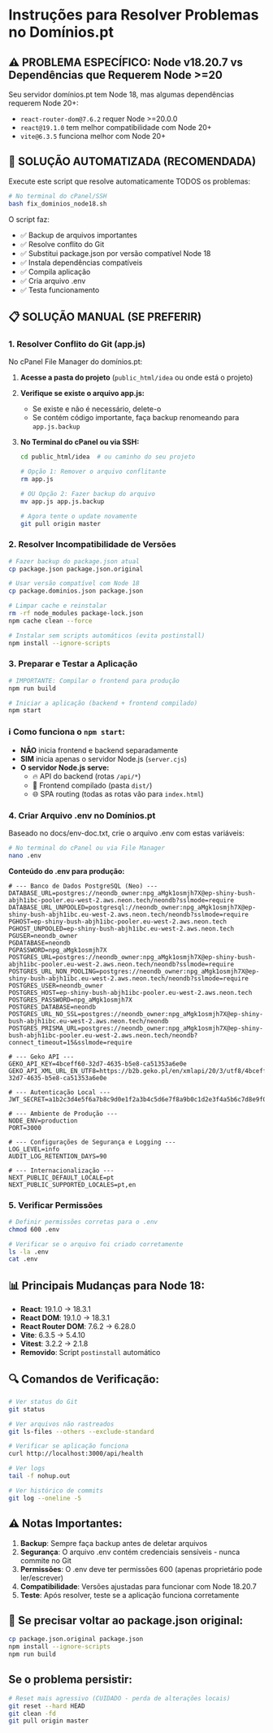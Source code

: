 # Instruções para Resolver Problemas no Domínios.pt

## ⚠️ **PROBLEMA ESPECÍFICO: Node v18.20.7 vs Dependências que Requerem Node >=20**

Seu servidor domínios.pt tem Node 18, mas algumas dependências requerem Node 20+:
- `react-router-dom@7.6.2` requer Node >=20.0.0
- `react@19.1.0` tem melhor compatibilidade com Node 20+
- `vite@6.3.5` funciona melhor com Node 20+

## 🚀 **SOLUÇÃO AUTOMATIZADA (RECOMENDADA)**

Execute este script que resolve automaticamente TODOS os problemas:

```bash
# No terminal do cPanel/SSH
bash fix_dominios_node18.sh
```

O script faz:
- ✅ Backup de arquivos importantes
- ✅ Resolve conflito do Git
- ✅ Substitui package.json por versão compatível Node 18
- ✅ Instala dependências compatíveis
- ✅ Compila aplicação
- ✅ Cria arquivo .env
- ✅ Testa funcionamento

## 📋 **SOLUÇÃO MANUAL (SE PREFERIR)**

### 1. Resolver Conflito do Git (app.js)

No cPanel File Manager do domínios.pt:

1. **Acesse a pasta do projeto** (`public_html/idea` ou onde está o projeto)

2. **Verifique se existe o arquivo app.js:**
   - Se existe e não é necessário, delete-o
   - Se contém código importante, faça backup renomeando para `app.js.backup`

3. **No Terminal do cPanel ou via SSH:**
   ```bash
   cd public_html/idea  # ou caminho do seu projeto
   
   # Opção 1: Remover o arquivo conflitante
   rm app.js
   
   # OU Opção 2: Fazer backup do arquivo
   mv app.js app.js.backup
   
   # Agora tente o update novamente
   git pull origin master
   ```

### 2. Resolver Incompatibilidade de Versões

```bash
# Fazer backup do package.json atual
cp package.json package.json.original

# Usar versão compatível com Node 18
cp package.dominios.json package.json

# Limpar cache e reinstalar
rm -rf node_modules package-lock.json
npm cache clean --force

# Instalar sem scripts automáticos (evita postinstall)
npm install --ignore-scripts
```

### 3. Preparar e Testar a Aplicação

```bash
# IMPORTANTE: Compilar o frontend para produção
npm run build

# Iniciar a aplicação (backend + frontend compilado)
npm start
```

### ℹ️ **Como funciona o `npm start`:**
- **NÃO** inicia frontend e backend separadamente
- **SIM** inicia apenas o servidor Node.js (`server.cjs`)
- **O servidor Node.js serve:**
  - 🔥 API do backend (rotas `/api/*`)
  - 📱 Frontend compilado (pasta `dist/`)
  - 🌐 SPA routing (todas as rotas vão para `index.html`)

### 4. Criar Arquivo .env no Domínios.pt

Baseado no docs/env-doc.txt, crie o arquivo .env com estas variáveis:

```bash
# No terminal do cPanel ou via File Manager
nano .env
```

**Conteúdo do .env para produção:**

```env
# --- Banco de Dados PostgreSQL (Neo) ---
DATABASE_URL=postgres://neondb_owner:npg_aMgk1osmjh7X@ep-shiny-bush-abjh1ibc-pooler.eu-west-2.aws.neon.tech/neondb?sslmode=require
DATABASE_URL_UNPOOLED=postgresql://neondb_owner:npg_aMgk1osmjh7X@ep-shiny-bush-abjh1ibc.eu-west-2.aws.neon.tech/neondb?sslmode=require
PGHOST=ep-shiny-bush-abjh1ibc-pooler.eu-west-2.aws.neon.tech
PGHOST_UNPOOLED=ep-shiny-bush-abjh1ibc.eu-west-2.aws.neon.tech
PGUSER=neondb_owner
PGDATABASE=neondb
PGPASSWORD=npg_aMgk1osmjh7X
POSTGRES_URL=postgres://neondb_owner:npg_aMgk1osmjh7X@ep-shiny-bush-abjh1ibc-pooler.eu-west-2.aws.neon.tech/neondb?sslmode=require
POSTGRES_URL_NON_POOLING=postgres://neondb_owner:npg_aMgk1osmjh7X@ep-shiny-bush-abjh1ibc.eu-west-2.aws.neon.tech/neondb?sslmode=require
POSTGRES_USER=neondb_owner
POSTGRES_HOST=ep-shiny-bush-abjh1ibc-pooler.eu-west-2.aws.neon.tech
POSTGRES_PASSWORD=npg_aMgk1osmjh7X
POSTGRES_DATABASE=neondb
POSTGRES_URL_NO_SSL=postgres://neondb_owner:npg_aMgk1osmjh7X@ep-shiny-bush-abjh1ibc.eu-west-2.aws.neon.tech/neondb
POSTGRES_PRISMA_URL=postgres://neondb_owner:npg_aMgk1osmjh7X@ep-shiny-bush-abjh1ibc-pooler.eu-west-2.aws.neon.tech/neondb?connect_timeout=15&sslmode=require

# --- Geko API ---
GEKO_API_KEY=4bceff60-32d7-4635-b5e8-ca51353a6e0e
GEKO_API_XML_URL_EN_UTF8=https://b2b.geko.pl/en/xmlapi/20/3/utf8/4bceff60-32d7-4635-b5e8-ca51353a6e0e

# --- Autenticação Local ---
JWT_SECRET=a1b2c3d4e5f6a7b8c9d0e1f2a3b4c5d6e7f8a9b0c1d2e3f4a5b6c7d8e9f0a1b2

# --- Ambiente de Produção ---
NODE_ENV=production
PORT=3000

# --- Configurações de Segurança e Logging ---
LOG_LEVEL=info
AUDIT_LOG_RETENTION_DAYS=90

# --- Internacionalização ---
NEXT_PUBLIC_DEFAULT_LOCALE=pt
NEXT_PUBLIC_SUPPORTED_LOCALES=pt,en
```

### 5. Verificar Permissões

```bash
# Definir permissões corretas para o .env
chmod 600 .env

# Verificar se o arquivo foi criado corretamente
ls -la .env
cat .env
```

## 📊 **Principais Mudanças para Node 18:**

- **React**: 19.1.0 → 18.3.1
- **React DOM**: 19.1.0 → 18.3.1
- **React Router DOM**: 7.6.2 → 6.28.0
- **Vite**: 6.3.5 → 5.4.10
- **Vitest**: 3.2.2 → 2.1.8
- **Removido**: Script `postinstall` automático

## 🔍 **Comandos de Verificação:**

```bash
# Ver status do Git
git status

# Ver arquivos não rastreados
git ls-files --others --exclude-standard

# Verificar se aplicação funciona
curl http://localhost:3000/api/health

# Ver logs
tail -f nohup.out

# Ver histórico de commits
git log --oneline -5
```

## ⚠️ Notas Importantes:

1. **Backup**: Sempre faça backup antes de deletar arquivos
2. **Segurança**: O arquivo .env contém credenciais sensíveis - nunca commite no Git
3. **Permissões**: O .env deve ter permissões 600 (apenas proprietário pode ler/escrever)
4. **Compatibilidade**: Versões ajustadas para funcionar com Node 18.20.7
5. **Teste**: Após resolver, teste se a aplicação funciona corretamente

## 🔄 **Se precisar voltar ao package.json original:**

```bash
cp package.json.original package.json
npm install --ignore-scripts
npm run build
```

## Se o problema persistir:

```bash
# Reset mais agressivo (CUIDADO - perda de alterações locais)
git reset --hard HEAD
git clean -fd
git pull origin master
``` 